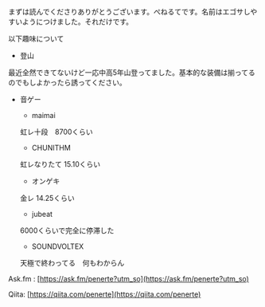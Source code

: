 まずは読んでくださりありがとうございます。ぺねるてです。名前はエゴサしやすいようにつけました。それだけです。


以下趣味について

- 登山

最近全然できてないけど一応中高5年山登ってました。基本的な装備は揃ってるのでもしよかったら誘ってください。

- 音ゲー

    - maimai
	
	虹レ十段　8700くらい

    - CHUNITHM
	
	虹レなりたて 15.10くらい

    - オンゲキ
	
	金レ 14.25くらい

    - jubeat
	
	6000くらいで完全に停滞した

    - SOUNDVOLTEX
	
	天極で終わってる　何もわからん

Ask.fm : [https://ask.fm/penerte?utm_so](https://ask.fm/penerte?utm_so)

Qiita: [https://qiita.com/penerte](https://qiita.com/penerte)
